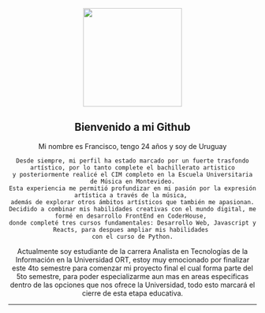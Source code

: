 

<div align="center">
  <img src="https://media.giphy.com/media/PmAjqmm4beKervYzFr/giphy.gif" width="200" />
  
  <h2>  Bienvenido a mi Github </h2
  <h3> 
        Mi nombre es Francisco, tengo 24 años y soy de Uruguay
  </h3>
 </div>
 <div align="center">

    Desde siempre, mi perfil ha estado marcado por un fuerte trasfondo artístico, por lo tanto complete el bachillerato artistico
    y posteriormente realicé el CIM completo en la Escuela Universitaria de Música en Montevideo.
    Esta experiencia me permitió profundizar en mi pasión por la expresión artística a través de la música, 
    además de explorar otros ámbitos artísticos que también me apasionan.
    Decidido a combinar mis habilidades creativas con el mundo digital, me formé en desarrollo FrontEnd en CoderHouse, 
    donde completé tres cursos fundamentales: Desarrollo Web, Javascript y Reacts, para despues ampliar mis habilidades 
    con el curso de Python.
 </div>
  <div align="center">
    Actualmente soy estudiante de la carrera Analista en Tecnologías de la Información en la Universidad ORT,
    estoy muy emocionado por finalizar este 4to semestre para comenzar mi proyecto final el cual forma parte del 5to semestre,
    para poder especializarme aun mas en areas especificas dentro de las opciones que nos ofrece la Universidad,
    todo esto marcará el cierre de esta etapa educativa.

  </div>
  


---





